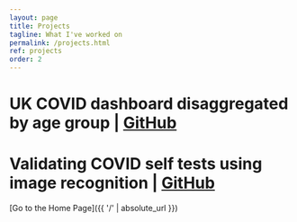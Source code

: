 ```yaml
---
layout: page
title: Projects
tagline: What I've worked on
permalink: /projects.html
ref: projects
order: 2
---
```


# UK COVID dashboard disaggregated by age group | [GitHub]()

# Validating COVID self tests using image recognition | [GitHub]()

[Go to the Home Page]({{ '/' | absolute_url }})
